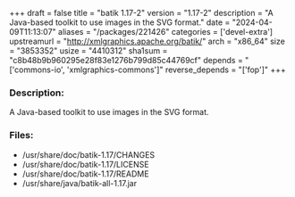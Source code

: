 +++
draft = false
title = "batik 1.17-2"
version = "1.17-2"
description = "A Java-based toolkit to use images in the SVG format."
date = "2024-04-09T11:13:07"
aliases = "/packages/221426"
categories = ['devel-extra']
upstreamurl = "http://xmlgraphics.apache.org/batik/"
arch = "x86_64"
size = "3853352"
usize = "4410312"
sha1sum = "c8b48b9b960295e28f83e1276b799d85c44769cf"
depends = "['commons-io', 'xmlgraphics-commons']"
reverse_depends = "['fop']"
+++
### Description: 
A Java-based toolkit to use images in the SVG format.

### Files: 
* /usr/share/doc/batik-1.17/CHANGES
* /usr/share/doc/batik-1.17/LICENSE
* /usr/share/doc/batik-1.17/README
* /usr/share/java/batik-all-1.17.jar
